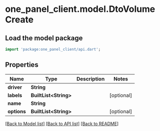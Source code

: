 # one_panel_client.model.DtoVolumeCreate

## Load the model package
```dart
import 'package:one_panel_client/api.dart';
```

## Properties
Name | Type | Description | Notes
------------ | ------------- | ------------- | -------------
**driver** | **String** |  | 
**labels** | **BuiltList&lt;String&gt;** |  | [optional] 
**name** | **String** |  | 
**options** | **BuiltList&lt;String&gt;** |  | [optional] 

[[Back to Model list]](../README.md#documentation-for-models) [[Back to API list]](../README.md#documentation-for-api-endpoints) [[Back to README]](../README.md)


